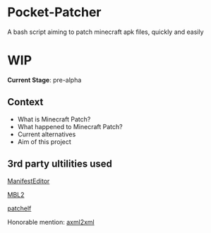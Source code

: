 # Pocket-Patcher
A bash script aiming to patch minecraft apk files, quickly and easily

# WIP
**Current Stage**: pre-alpha

## Context
- What is Minecraft Patch?
- What happened to Minecraft Patch?
- Current alternatives
- Aim of this project

## 3rd party ultilities used
[ManifestEditor](https://github.com/WindySha/ManifestEditor)

[MBL2](https://github.com/mcbegamerxx954/mtbinloader2)

[patchelf](https://github.com/NixOS/patchelf)

Honorable mention: [axml2xml](https://github.com/AbdurazaaqMohammed/axml2xml)
